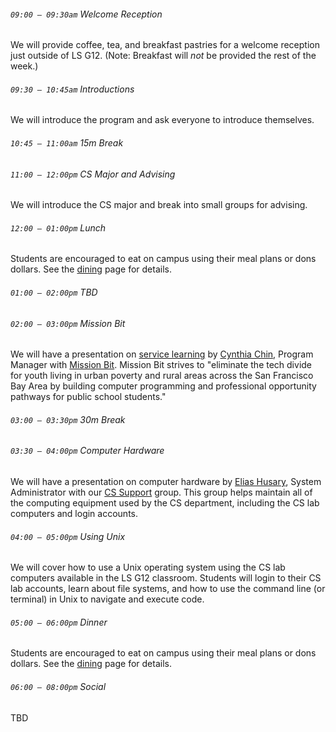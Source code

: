 ###### `09:00 – 09:30am` Welcome Reception

We will provide coffee, tea, and breakfast pastries for a welcome reception just outside of LS G12. (Note: Breakfast will *not* be provided the rest of the week.)

###### `09:30 – 10:45am` Introductions

We will introduce the program and ask everyone to introduce themselves.

###### `10:45 – 11:00am` *15m Break*

###### `11:00 – 12:00pm` CS Major and Advising

We will introduce the CS major and break into small groups for advising.

###### `12:00 – 01:00pm` *Lunch*

Students are encouraged to eat on campus using their meal plans or dons dollars. See the [dining](dining.html) page for details.

###### `01:00 – 02:00pm` TBD

###### `02:00 – 03:00pm` Mission Bit

We will have a presentation on [service learning](https://catalog.usfca.edu/content.php?catoid=2&navoid=161) by [Cynthia Chin](https://www.missionbit.com/about-us/), Program Manager with [Mission Bit](https://www.missionbit.com/). Mission Bit strives to "eliminate the tech divide for youth living in urban poverty and rural areas across the San Francisco Bay Area by building computer programming and professional opportunity pathways for public school students."

###### `03:00 – 03:30pm` *30m Break*

###### `03:30 – 04:00pm` Computer Hardware

We will have a presentation on computer hardware by [Elias Husary](https://www.usfca.edu/faculty/elias-husary), System Administrator with our [CS Support](https://myusf.usfca.edu/arts-sciences/computer-science/technical-resources) group. This group helps maintain all of the computing equipment used by the CS department, including the CS lab computers and login accounts.

###### `04:00 – 05:00pm` Using Unix

We will cover how to use a Unix operating system using the CS lab computers available in the LS G12 classroom. Students will login to their CS lab accounts, learn about file systems, and how to use the command line (or terminal) in Unix to navigate and execute code.

###### `05:00 – 06:00pm` *Dinner*

Students are encouraged to eat on campus using their meal plans or dons dollars. See the [dining](dining.html) page for details.

###### `06:00 – 08:00pm` *Social*

TBD
